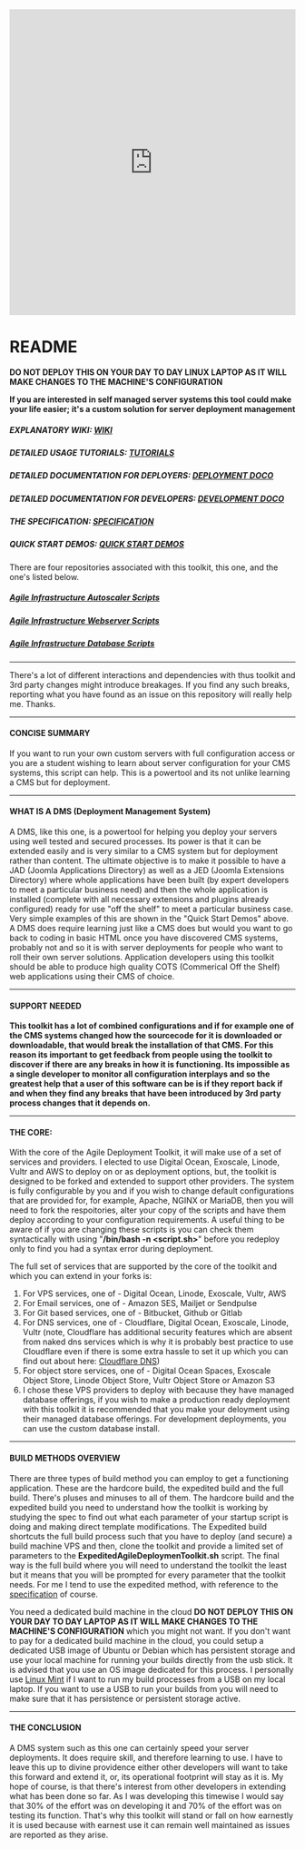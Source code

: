  <iframe id="JotFormIFrame-241855049555363" title="Wintersys Demo Website Registration" onload="window.parent.scrollTo(0,0)" allowtransparency="true" allow="geolocation; microphone; camera; fullscreen" src="https://form.jotform.com/241855049555363" frameborder="0" style="min-width:100%;max-width:100%;height:539px;border:none;" scrolling="no" > </iframe> <script src='https://cdn.jotfor.ms/s/umd/latest/for-form-embed-handler.js'></script> <script>window.jotformEmbedHandler("iframe[id='JotFormIFrame-241855049555363']", "https://form.jotform.com/")</script> 

# README #

**DO NOT DEPLOY THIS ON YOUR DAY TO DAY LINUX LAPTOP AS IT WILL MAKE CHANGES TO THE MACHINE'S CONFIGURATION**

**If you are interested in self managed server systems this tool could make your life easier; it's a custom solution for server deployment management**

##### EXPLANATORY WIKI: [WIKI](https://github.com/wintersys-projects/adt-build-machine-scripts/wiki)
##### DETAILED USAGE TUTORIALS: [TUTORIALS](https://github.com/wintersys-projects/adt-build-machine-scripts/wiki/Tutorials)
##### DETAILED DOCUMENTATION FOR DEPLOYERS: [DEPLOYMENT DOCO](./doco/AgileToolkitDeployment)
##### DETAILED DOCUMENTATION FOR DEVELOPERS: [DEVELOPMENT DOCO](./doco/AgileToolkitDevelopment)
##### THE SPECIFICATION: [SPECIFICATION](./templatedconfigurations/specification.md)
##### QUICK START DEMOS: [QUICK START DEMOS](https://github.com/wintersys-projects/adt-build-machine-scripts/wiki/Quick-Start-Demo)

There are four repositories associated with this toolkit, this one, and the one's listed below. 

##### [Agile Infrastructure Autoscaler Scripts](https://github.com/wintersys-projects/adt-autoscaler-scripts)  
##### [Agile Infrastructure Webserver Scripts](https://github.com/wintersys-projects/adt-webserver-scripts)
##### [Agile Infrastructure Database Scripts](https://github.com/wintersys-projects/adt-database-scripts) 

------------------------

There's a lot of different interactions and dependencies with thus toolkit and 3rd party changes might introduce breakages. If you find any such breaks, reporting what you have found as an issue on this repository will really help me. Thanks.

-----------------------------------
#### CONCISE SUMMARY

If you want to run your own custom servers with full configuration access or you are a student wishing to learn about server configuration for your CMS systems, this script can help. This is a powertool and its not unlike learning a CMS but for deployment.

----------------------------------

#### WHAT IS A DMS (Deployment Management System)

A DMS, like this one, is a powertool for helping you deploy your servers using well tested and secured processes. Its power is that it can be extended easily and is very similar to a CMS system but for deployment rather than content. The ultimate objective is to make it possible to have a JAD (Joomla Applications Directory) as well as a JED (Joomla Extensions Directory) where whole applications have been built (by expert developers to meet a particular business need) and then the whole application is installed (complete with all necessary extensions and plugins already configured) ready for use "off the shelf" to meet a particular business case. Very simple examples of this are shown in the "Quick Start Demos" above. A DMS does require learning just like a CMS does but would you want to go back to coding in basic HTML once you have discovered CMS systems, probably not and so it is with server deployments for people who want to roll their own server solutions. Application developers using this toolkit should be able to produce high quality COTS (Commerical Off the Shelf) web applications using their CMS of choice.

-----------------------------------

#### SUPPORT NEEDED

**This toolkit has a lot of combined configurations and if for example one of the CMS systems changed how the sourcecode for it is downloaded or downloadable, that would break the installation of that CMS. For this reason its important to get feedback from people using the toolkit to discover if there are any breaks in how it is functioning. Its impossible as a single developer to monitor all configuration interplays and so the greatest help that a user of this software can be is if they report back if and when they find any breaks that have been introduced by 3rd party process changes that it depends on.** 


------------------------

#### THE CORE:

With the core of the Agile Deployment Toolkit, it will make use of a set of services and providers. I elected to use Digital Ocean, Exoscale, Linode, Vultr and AWS to deploy on or as deployment options, but, the toolkit is designed to be forked and extended to support other providers. The system is fully configurable by you and if you wish to change default configurations that are provided for, for example, Apache, NGINX or MariaDB, then you will need to fork the respoitories, alter your copy of the scripts and have them deploy according to your configuration requirements. A useful thing to be aware of if you are changing these scripts is you can check them syntactically with using "**/bin/bash -n <script.sh>**" before you redeploy only to find you had a syntax error during deployment. 

The full set of services that are supported by the core of the toolkit and which you can extend in your forks is:

1. For VPS services, one of - Digital Ocean, Linode, Exoscale, Vultr, AWS
2. For Email services, one of - Amazon SES, Mailjet or Sendpulse
3. For Git based services, one of - Bitbucket, Github or Gitlab
4. For DNS services, one of - Cloudflare, Digital Ocean, Exoscale, Linode, Vultr (note, Cloudflare has additional security features which are absent from naked dns services which is why it is probably best practice to use Cloudflare even if there is some extra hassle to set it up which you can find out about here: [Cloudflare DNS](https://community.cloudflare.com/t/step-1-adding-your-domain-to-cloudflare/64309))
5. For object store services, one of - Digital Ocean Spaces, Exoscale Object Store, Linode Object Store, Vultr Object Store or Amazon S3
6. I chose these VPS providers to deploy with because they have managed database offerings, if you wish to make a production ready deployment with this toolkit it is recommended that you make your deloyment using their managed database offerings. For development deployments, you can use the custom database install. 

--------------------------------

#### BUILD METHODS OVERVIEW

There are three types of build method you can employ to get a functioning application. These are the hardcore build, the expedited build and the full build. There's pluses and minuses to all of them. The hardcore build and the expedited build you need to understand how the toolkit is working by studying the spec to find out what each parameter of your startup script is doing and making direct template modifications. The Expedited build shortcuts the full build process such that you have to deploy (and secure) a build machine VPS and then, clone the toolkit and provide a limited set of parameters to the **ExpeditedAgileDeploymenToolkit.sh** script. The final way is the full build where you will need to understand the toolkit the least but it means that you will be prompted for every parameter that the toolkit needs. For me I tend to use the expedited method, with reference to the [specification](https://github.com/wintersys-projects/adt-build-machine-scripts/blob/master/templatedconfigurations/specification.md) of course. 

You need a dedicated build machine in the cloud **DO NOT DEPLOY THIS ON YOUR DAY TO DAY LAPTOP AS IT WILL MAKE CHANGES TO THE MACHINE'S CONFIGURATION** which you might not want.  If you don't want to pay for a dedicated build machine in the cloud, you could setup a dedicated USB image of Ubuntu or Debian which has persistent storage and use your local machine for running your builds directly from the usb stick. It is advised that you use an OS image dedicated for this process. 
I personally use [Linux Mint](https://linuxmint.com/) if I want to run my build processes from a USB on my local laptop. If you want to use a USB to run your builds from you will need to make sure that it has persistence or persistent storage active. 

-----

#### THE CONCLUSION

A DMS system such as this one can certainly speed your server deployments. It does require skill, and therefore learning to use. I have to leave this up to divine providence either other developers will want to take this forward and extend it, or, its operational footprint will stay as it is. My hope of course, is that there's interest from other developers in extending what has been done so far. As I was developing this timewise I would say that 30% of the effort was on developing it and 70% of the effort was on testing its function. That's why this toolkit will stand or fall on how earnestly it is used because with earnest use it can remain well maintained as issues are reported as they arise.   


